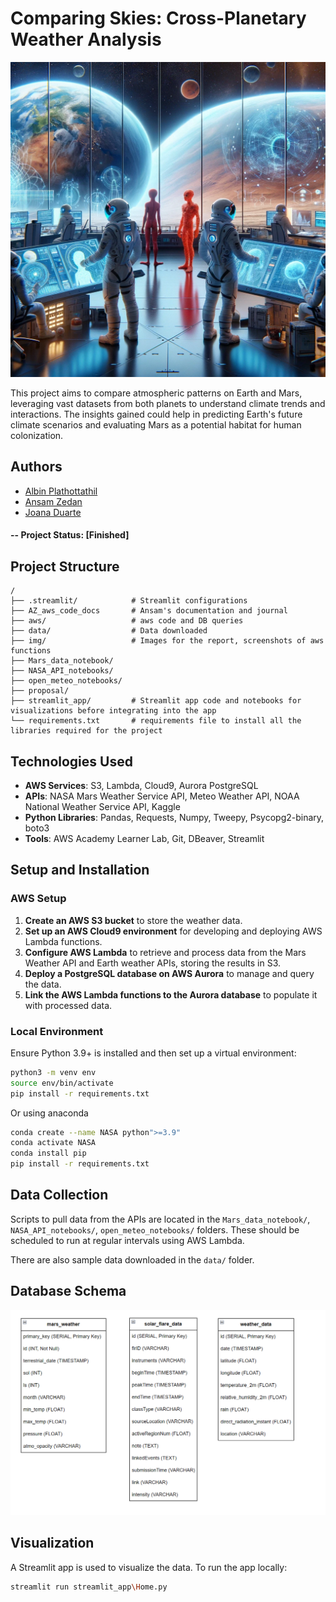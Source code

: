 # Comparing Skies: Cross-Planetary Weather Analysis

![alternative text](img/human_martian.png)

This project aims to compare atmospheric patterns on Earth and Mars, leveraging vast datasets from both planets to understand climate trends and interactions. The insights gained could help in predicting Earth's future climate scenarios and evaluating Mars as a potential habitat for human colonization.

## Authors
 - [Albin Plathottathil](https://github.com/albinpla)
 - [Ansam Zedan](https://github.com/ansamz)
 - [Joana Duarte](https://github.com/JDFDuarte)


#### -- Project Status: [Finished]

## Project Structure

```plaintext
/
├── .streamlit/            # Streamlit configurations
├── AZ_aws_code_docs       # Ansam's documentation and journal
├── aws/                   # aws code and DB queries
├── data/                  # Data downloaded
├── img/                   # Images for the report, screenshots of aws functions
├── Mars_data_notebook/                   
├── NASA_API_notebooks/                   
├── open_meteo_notebooks/
├── proposal/       
├── streamlit_app/         # Streamlit app code and notebooks for visualizations before integrating into the app
└── requirements.txt       # requirements file to install all the libraries required for the project
```

## Technologies Used
- **AWS Services**: S3, Lambda, Cloud9, Aurora PostgreSQL
- **APIs**: NASA Mars Weather Service API, Meteo Weather API, NOAA National Weather Service API, Kaggle
- **Python Libraries**: Pandas, Requests, Numpy, Tweepy, Psycopg2-binary, boto3
- **Tools**: AWS Academy Learner Lab, Git, DBeaver, Streamlit

## Setup and Installation

### AWS Setup
1. **Create an AWS S3 bucket** to store the weather data.
2. **Set up an AWS Cloud9 environment** for developing and deploying AWS Lambda functions.
3. **Configure AWS Lambda** to retrieve and process data from the Mars Weather API and Earth weather APIs, storing the results in S3.
4. **Deploy a PostgreSQL database on AWS Aurora** to manage and query the data.
5. **Link the AWS Lambda functions to the Aurora database** to populate it with processed data.

### Local Environment
Ensure Python 3.9+ is installed and then set up a virtual environment:
```bash
python3 -m venv env
source env/bin/activate
pip install -r requirements.txt
```

Or using anaconda
```bash
conda create --name NASA python">=3.9"
conda activate NASA
conda install pip
pip install -r requirements.txt
```

## Data Collection
Scripts to pull data from the APIs are located in the `Mars_data_notebook/`, `NASA_API_notebooks/`, `open_meteo_notebooks/` folders. These should be scheduled to run at regular intervals using AWS Lambda.

There are also sample data downloaded in the `data/` folder.

## Database Schema
![alternative text](img/table_structure.png)


## Visualization
A Streamlit app is used to visualize the data. To run the app locally:
```bash
streamlit run streamlit_app\Home.py
```
